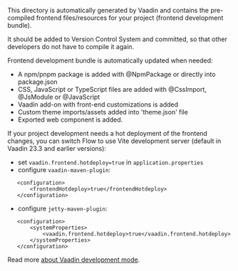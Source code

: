 This directory is automatically generated by Vaadin and contains the pre-compiled 
frontend files/resources for your project (frontend development bundle).

It should be added to Version Control System and committed, so that other developers
do not have to compile it again.

Frontend development bundle is automatically updated when needed:
- A npm/pnpm package is added with @NpmPackage or directly into package.json
- CSS, JavaScript or TypeScript files are added with @CssImport, @JsModule or @JavaScript
- Vaadin add-on with front-end customizations is added
- Custom theme imports/assets added into 'theme.json' file
- Exported web component is added.

If your project development needs a hot deployment of the frontend changes, 
you can switch Flow to use Vite development server (default in Vaadin 23.3 and earlier versions):
- set `vaadin.frontend.hotdeploy=true` in `application.properties`
- configure `vaadin-maven-plugin`:
```
   <configuration>
       <frontendHotdeploy>true</frontendHotdeploy>
   </configuration>
```
- configure `jetty-maven-plugin`:
```
   <configuration>
       <systemProperties>
           <vaadin.frontend.hotdeploy>true</vaadin.frontend.hotdeploy>
       </systemProperties>
   </configuration>
```

Read more [about Vaadin development mode](https://vaadin.com/docs/next/configuration/development-mode/#pre-compiled-front-end-bundle-for-faster-start-up).
